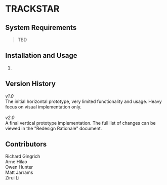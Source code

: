 # TRACKSTAR

## System Requirements
>TBD

## Installation and Usage
1. 

## Version History
*v1.0* <br/>
The initial horizontal prototype, very limited functionality and usage.
Heavy focus on visual implementation only. </br>
</br>
*v2.0* </br>
A final vertical prototype implementation.
The full list of changes can be viewed in the "Redesign Rationale" document.</br>


## Contributors
Richard Gingrich <br/>
Arne Hilao <br/>
Owen Hunter <br/>
Matt Jarrams <br/>
Zirui Li <br/>
